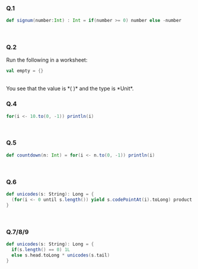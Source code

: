 ### Q.1<br>
```scala
def signum(number:Int) : Int = if(number >= 0) number else -number
```
<br>

### Q.2<br>
Run the following in a worksheet:
```scala
val empty = {}
```
<br>
You see that the value is *( )* and the type is *Unit*.
<br>

### Q.4<br>
```scala
for(i <- 10.to(0, -1)) println(i)
```
<br>

### Q.5<br>
```scala
def countdown(n: Int) = for(i <- n.to(0, -1)) println(i)
```
<br>

### Q.6<br>
```scala
def unicodes(s: String): Long = {
  (for(i <- 0 until s.length()) yield s.codePointAt(i).toLong) product
}  
 ```
<br>

### Q.7/8/9<br>
```scala
def unicodes(s: String): Long = {
  if(s.length() == 0) 1L
  else s.head.toLong * unicodes(s.tail)
}  
```
<br>


